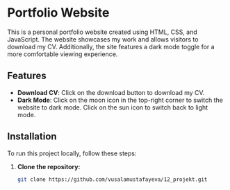 # Portfolio Website

This is a personal portfolio website created using HTML, CSS, and JavaScript. The website showcases my work and allows visitors to download my CV. Additionally, the site features a dark mode toggle for a more comfortable viewing experience.

## Features

- **Download CV**: Click on the download button to download my CV.
- **Dark Mode**: Click on the moon icon in the top-right corner to switch the website to dark mode. Click on the sun icon to switch back to light mode.

## Installation

To run this project locally, follow these steps:

1. **Clone the repository:**
   ```sh
   git clone https://github.com/vusalamustafayeva/12_projekt.git
